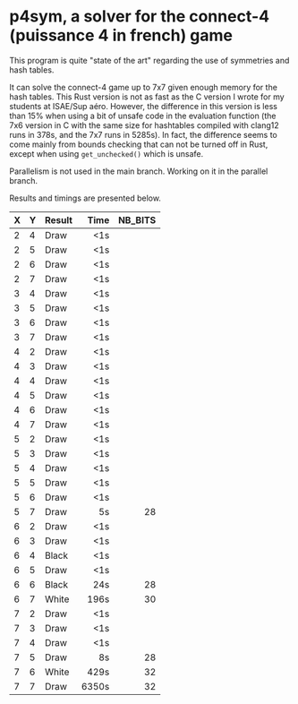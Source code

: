 # p4sym, a solver for the connect-4 (puissance 4 in french) game

This program is quite "state of the art" regarding the use of symmetries 
and hash tables. 

It can solve the connect-4 game up to 7x7 given enough memory for the hash tables.
This Rust version is not as fast as the C version I wrote for my students at ISAE/Sup aéro. However, the difference in this version is less than 15% when using a bit of unsafe code in the evaluation function (the 7x6 version in C with the same size for hashtables compiled with clang12 runs in 378s, and the 7x7 runs in 5285s). In fact, the difference seems to come mainly from bounds checking that can not be turned off in Rust, except when using ```get_unchecked()``` which is unsafe.

Parallelism is not used in the main branch. Working on it in the parallel branch.


Results and timings are presented below.


| X | Y |Result|Time|NB_BITS|
|---|---|------|----:|---:|
|2 |4 | Draw | <1s| |
|2 |5 | Draw | <1s| |
|2 |6 | Draw | <1s| |
|2 |7 | Draw | <1s| |
|3 |4 | Draw | <1s| |
|3 |5 | Draw | <1s| |
|3 |6 | Draw | <1s| |
|3 |7 | Draw | <1s| |
|4 |2 | Draw | <1s| |
|4 |3 | Draw | <1s| |
|4 |4 | Draw | <1s| |
|4 |5 | Draw | <1s| |
|4 |6 | Draw | <1s| |
|4 |7 | Draw | <1s| |
|5 |2 | Draw | <1s| |
|5 |3 | Draw | <1s| |
|5 |4 | Draw | <1s| |
|5 |5 | Draw | <1s| |
|5 |6 | Draw | <1s| |
|5 |7 | Draw | 5s |28|
|6 |2 | Draw | <1s| |
|6 |3 | Draw | <1s| |
|6 |4 | Black | <1s| |
|6 |5 | Draw | <1s| |
|6 |6 | Black | 24s |28|
|6 |7 | White | 196s |30|
|7 |2 | Draw | <1s| |
|7 |3 | Draw | <1s| |
|7 |4 | Draw | <1s | |
|7 |5 | Draw | 8s |28|
|7 |6 | White |429s |32|
|7 |7 | Draw | 6350s |32 |
